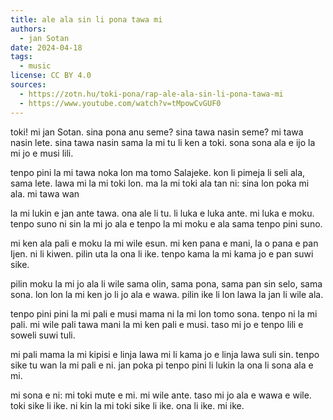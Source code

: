 ```yaml
---
title: ale ala sin li pona tawa mi
authors:
  - jan Sotan
date: 2024-04-18
tags:
  - music
license: CC BY 4.0
sources:
  - https://zotn.hu/toki-pona/rap-ale-ala-sin-li-pona-tawa-mi
  - https://www.youtube.com/watch?v=tMpowCvGUF0
---
```


toki! mi jan Sotan.
sina pona anu seme?
sina tawa nasin seme?
mi tawa nasin lete.
sina tawa nasin sama la
mi tu li ken a toki.
sona sona ala e ijo la
mi jo e musi lili.

tenpo pini la mi tawa noka lon ma tomo Salajeke.
kon li pimeja li seli ala, sama lete.
lawa mi la mi toki lon. ma la mi toki ala
tan ni: sina lon poka mi ala.
mi tawa wan

la mi lukin e jan ante tawa. ona ale li tu.
li luka e luka ante. mi luka e moku.
tenpo suno ni sin la mi jo ala e tenpo
la mi moku e ala sama tenpo pini suno.

mi ken ala pali e moku la mi wile esun.
mi ken pana e mani, la o pana e pan Ijen.
ni li kiwen. pilin uta la ona li ike.
tenpo kama la mi kama jo e pan suwi sike.

pilin moku la mi jo ala li wile
sama olin, sama pona, sama pan sin selo, sama sona.
lon lon la mi ken jo li jo ala e wawa.
pilin ike li lon lawa la jan li wile ala.

tenpo pini pini la mi pali e musi mama ni
la mi lon tomo sona. tenpo ni la mi pali.
mi wile pali tawa mani la mi ken pali e musi.
taso mi jo e tenpo lili e soweli suwi tuli.

mi pali mama la mi kipisi e linja lawa mi
li kama jo e linja lawa suli sin.
tenpo sike tu wan la mi pali e ni.
jan poka pi tenpo pini li lukin la ona li sona ala
e mi.

mi sona e ni:
mi toki mute e mi.
mi wile ante.
taso mi jo ala e wawa e wile.
toki sike li ike.
ni kin la mi toki sike li ike.
ona li ike.
mi ike.
